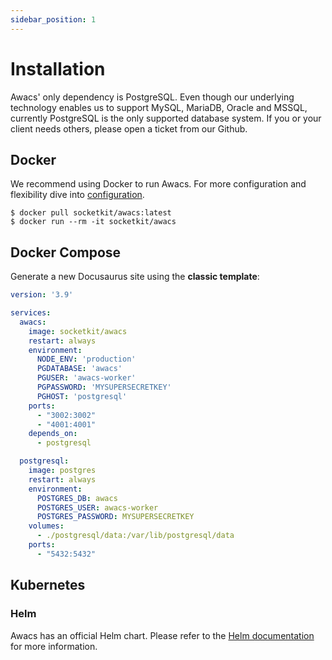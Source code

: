 ```yaml
---
sidebar_position: 1
---
```


# Installation

Awacs' only dependency is PostgreSQL. Even though our underlying technology enables us to support MySQL, MariaDB, Oracle and MSSQL, currently PostgreSQL is the only supported database system. If you or your client needs others, please open a ticket from our Github.

## Docker

We recommend using Docker to run Awacs. For more configuration and flexibility dive into [configuration](/docs/getting-started/configuration).

```shell
$ docker pull socketkit/awacs:latest
$ docker run --rm -it socketkit/awacs
```

## Docker Compose

Generate a new Docusaurus site using the **classic template**:

```yaml title="docker-compose.yaml"
version: '3.9'

services:
  awacs:
    image: socketkit/awacs
    restart: always
    environment:
      NODE_ENV: 'production'
      PGDATABASE: 'awacs'
      PGUSER: 'awacs-worker'
      PGPASSWORD: 'MYSUPERSECRETKEY'
      PGHOST: 'postgresql'
    ports:
      - "3002:3002"
      - "4001:4001"
    depends_on:
      - postgresql

  postgresql:
    image: postgres
    restart: always
    environment:
      POSTGRES_DB: awacs
      POSTGRES_USER: awacs-worker
      POSTGRES_PASSWORD: MYSUPERSECRETKEY
    volumes:
      - ./postgresql/data:/var/lib/postgresql/data
    ports:
      - "5432:5432"
```

## Kubernetes

### Helm

Awacs has an official Helm chart. Please refer to the [Helm documentation](/docs/guides/deployment/helm) for more information.
